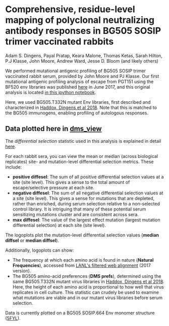 # Comprehensive, residue-level mapping of polyclonal neutralizing antibody responses in BG505 SOSIP trimer vaccinated rabbits
Adam S. Dingens, Payal Pratap, Keara Malone, Thomas Ketas, Sarah Hilton, P.J Klasse, John Moore, Andrew Ward, Jesse D. Bloom (and likely others)

We performed mutational antigenic profiling of BG505 SOSIP trimer vaccinated rabbit serum, provided by John Moore and PJ Klasse. Our first mutational antigenic profiling analysis of escape from PGT151 using the BF520 env libraries was published [here](http://dx.doi.org/10.1016/j.chom.2017.05.003) in June 2017, and this original analysis is located [in this ipython notebook](https://github.com/adingens/BF520_MutationalAntigenicProfiling_PGT151).

Here, we used BG505.T332N mutant Env libraries, first described and characterized in [Haddox, Dingens et al 2018](https://elifesciences.org/articles/34420). Note that this is matched to the BG505 immunogens, enabling profiling of autologous responses.

## Data plotted here in [dms_view](github.com/jbloomlab/dms-view)

The _differential selection_ statistic used in this analysis is explained in detail [here](https://jbloomlab.github.io/dms_tools2/diffsel.html).

For each rabbit sera, you can view the mean or median (across biological replicates) site- and mutation-level differential selection metrics. These include:

- **positive diffesel**: The sum of all positive differential selection values at a site (site level). This gives a sense to the total amount of escape/selective pressure at each site.
- **negative diffesel**: The sum of all negative differential selection values at a site (site level). This gives a sense for mutations that are depleted, rather than enriched, during serum selection relative to a non-selected control library. It is intriguing that many of these potential serum sensitizing mutations cluster and are consistent across sera.
- **max diffesel**: The value of the largest effect mutation (largest mutation differential selection) at each site (site level).

The logoplots plot the mutation-level differential selection values (**median diffsel** or **median diffsel**).

Additionally, logoplots can show:

- The frequency at which each amino acid is found in nature (**Natural Frequencies**), accessed from [LANL's filtered web alignment](https://www.hiv.lanl.gov/content/sequence/NEWALIGN/align.html]) (2017 version).
- The BG505 amino-acid preferences (**DMS prefs**), determined using the same BG505.T332N mutant virus libraries in [Haddox, Dingens et al 2018](https://elifesciences.org/articles/34420). Here, the height of each amino acid is proportional to how well that virus replicates in cell culture. This statistic can crudely be used to examine what mutations are viable and in our mutant virus libraries before serum selection.

Data is currently plotted on a BG505 SOSIP.664 Env monomer structure ([5FYL](https://www.rcsb.org/structure/5FYL)).
